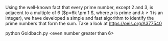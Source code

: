 Using the well-known fact that every prime number, except $2$ and $3$, is adjacent to a multiple of $6$ ($p=6k \pm 1 $, where $p$ is prime and $k \ge 1$ is an integer), we have developed a simple and fast algorithm to identify the prime numbers that form the sum. Take a look at https://oeis.org/A377540


python Goldbach.py <even number greater than 6>


